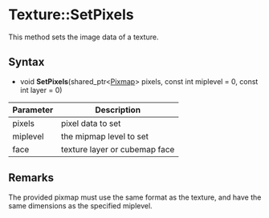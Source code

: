 # Texture::SetPixels

This method sets the image data of a texture.

## Syntax

- void **SetPixels**(shared_ptr<[Pixmap](Pixmap.md)> pixels, const int miplevel = 0, const int layer = 0)

| Parameter | Description |
|---|---|
| pixels | pixel data to set |
| miplevel | the mipmap level to set |
| face | texture layer or cubemap face |

## Remarks

The provided pixmap must use the same format as the texture, and have the same dimensions as the specified miplevel.
